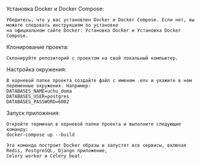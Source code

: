 Установка Docker и Docker Compose:

    Убедитесь, что у вас установлен Docker и Docker Compose. Если нет, вы можете следовать инструкциям по установке 
    на официальном сайте Docker: Установка Docker и Установка Docker Compose.

Клонирование проекта:

    Склонируйте репозиторий с проектом на свой локальный компьютер.

Настройка окружения:

    В корневой папке проекта создайте файл с именем .env и укажите в нем переменные окружения. Например:
    DATABASES_NAME=uchu_doma
    DATABASES_USER=postgres
    DATABASES_PASSWORD=6002

Запуск приложения:

    Откройте терминал в корневой папке проекта и выполните следующие команду:
    docker-compose up --build

    Эта команда построит Docker образы и запустят все сервисы, включая Redis, PostgreSQL, Django приложение, 
    Celery worker и Celery beat.